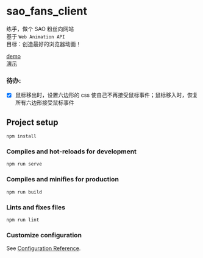 # sao_fans_client

练手，做个 SAO 粉丝向网站   
基于 `Web Animation API`   
目标：创造最好的浏览器动画！

[demo](https://sao-fans-client.vercel.app)    
[演示](https://sao-fans-client.vercel.app) 

### 待办:
- [x] 鼠标移出时，设置六边形的 css 使自己不再接受鼠标事件；鼠标移入时，恢复所有六边形接受鼠标事件

## Project setup
```
npm install
```

### Compiles and hot-reloads for development
```
npm run serve
```

### Compiles and minifies for production
```
npm run build
```

### Lints and fixes files
```
npm run lint
```

### Customize configuration
See [Configuration Reference](https://cli.vuejs.org/config/).
